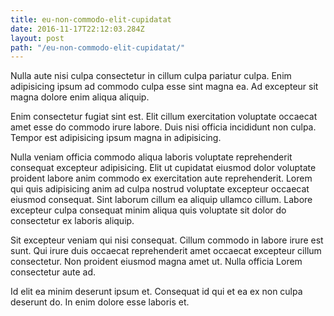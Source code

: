 ```yaml
---
title: eu-non-commodo-elit-cupidatat
date: 2016-11-17T22:12:03.284Z
layout: post
path: "/eu-non-commodo-elit-cupidatat/"
---
```


Nulla aute nisi culpa consectetur in cillum culpa pariatur culpa. Enim adipisicing ipsum ad commodo culpa esse sint magna ea. Ad excepteur sit magna dolore enim aliqua aliquip.

Enim consectetur fugiat sint est. Elit cillum exercitation voluptate occaecat amet esse do commodo irure labore. Duis nisi officia incididunt non culpa. Tempor est adipisicing ipsum magna in adipisicing.

Nulla veniam officia commodo aliqua laboris voluptate reprehenderit consequat excepteur adipisicing. Elit ut cupidatat eiusmod dolor voluptate proident labore anim commodo ex exercitation aute reprehenderit. Lorem qui quis adipisicing anim ad culpa nostrud voluptate excepteur occaecat eiusmod consequat. Sint laborum cillum ea aliquip ullamco cillum. Labore excepteur culpa consequat minim aliqua quis voluptate sit dolor do consectetur ex laboris aliquip.

Sit excepteur veniam qui nisi consequat. Cillum commodo in labore irure est sunt. Qui irure duis occaecat reprehenderit amet occaecat excepteur cillum consectetur. Non proident eiusmod magna amet ut. Nulla officia Lorem consectetur aute ad.

Id elit ea minim deserunt ipsum et. Consequat id qui et ea ex non culpa deserunt do. In enim dolore esse laboris et.